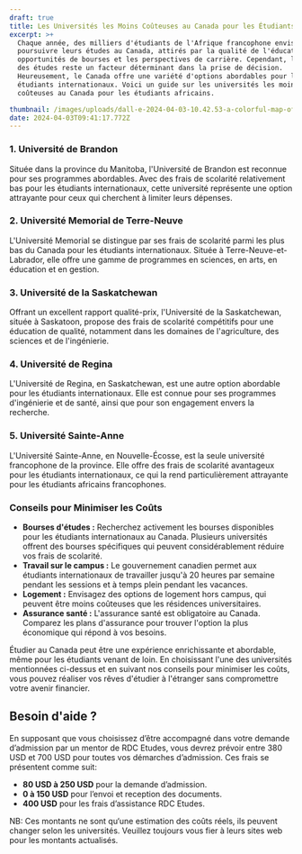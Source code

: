 ```yaml
---
draft: true
title: Les Universités les Moins Coûteuses au Canada pour les Étudiants Africains.
excerpt: >+
  Chaque année, des milliers d'étudiants de l'Afrique francophone envisagent de
  poursuivre leurs études au Canada, attirés par la qualité de l'éducation, les
  opportunités de bourses et les perspectives de carrière. Cependant, le coût
  des études reste un facteur déterminant dans la prise de décision.
  Heureusement, le Canada offre une variété d'options abordables pour les
  étudiants internationaux. Voici un guide sur les universités les moins
  coûteuses au Canada pour les étudiants africains.

thumbnail: /images/uploads/dall-e-2024-04-03-10.42.53-a-colorful-map-of-canada-highlighting-in-different-vibrant-colors-the-provinces-of-manitoba-newfoundland-and-labrador-saskatchewan-and-nova-scotia.jpg
date: 2024-04-03T09:41:17.772Z
---
```

### 1. Université de Brandon

Située dans la province du Manitoba, l'Université de Brandon est reconnue pour ses programmes abordables. Avec des frais de scolarité relativement bas pour les étudiants internationaux, cette université représente une option attrayante pour ceux qui cherchent à limiter leurs dépenses.

### 2. Université Memorial de Terre-Neuve

L'Université Memorial se distingue par ses frais de scolarité parmi les plus bas du Canada pour les étudiants internationaux. Située à Terre-Neuve-et-Labrador, elle offre une gamme de programmes en sciences, en arts, en éducation et en gestion.

### 3. Université de la Saskatchewan

Offrant un excellent rapport qualité-prix, l'Université de la Saskatchewan, située à Saskatoon, propose des frais de scolarité compétitifs pour une éducation de qualité, notamment dans les domaines de l'agriculture, des sciences et de l'ingénierie.

### 4. Université de Regina

L'Université de Regina, en Saskatchewan, est une autre option abordable pour les étudiants internationaux. Elle est connue pour ses programmes d'ingénierie et de santé, ainsi que pour son engagement envers la recherche.

### 5. Université Sainte-Anne

L'Université Sainte-Anne, en Nouvelle-Écosse, est la seule université francophone de la province. Elle offre des frais de scolarité avantageux pour les étudiants internationaux, ce qui la rend particulièrement attrayante pour les étudiants africains francophones.

### Conseils pour Minimiser les Coûts

* **Bourses d'études :** Recherchez activement les bourses disponibles pour les étudiants internationaux au Canada. Plusieurs universités offrent des bourses spécifiques qui peuvent considérablement réduire vos frais de scolarité.
* **Travail sur le campus :** Le gouvernement canadien permet aux étudiants internationaux de travailler jusqu'à 20 heures par semaine pendant les sessions et à temps plein pendant les vacances.
* **Logement :** Envisagez des options de logement hors campus, qui peuvent être moins coûteuses que les résidences universitaires.
* **Assurance santé :** L'assurance santé est obligatoire au Canada. Comparez les plans d'assurance pour trouver l'option la plus économique qui répond à vos besoins.

Étudier au Canada peut être une expérience enrichissante et abordable, même pour les étudiants venant de loin. En choisissant l'une des universités mentionnées ci-dessus et en suivant nos conseils pour minimiser les coûts, vous pouvez réaliser vos rêves d'étudier à l'étranger sans compromettre votre avenir financier.

## B﻿esoin d'aide ?

En supposant que vous choisissez d’être accompagné dans votre demande d’admission par un mentor de RDC Etudes, vous devrez prévoir entre 380 USD et 700 USD pour toutes vos démarches d’admission. Ces frais se présentent comme suit:

* **80 USD à 250 USD** pour la demande d’admission.
* **0 à 150 USD** pour l’envoi et reception des documents.
* **400 USD** pour les frais d’assistance RDC Etudes.


NB: Ces montants ne sont qu‘une estimation des coûts réels, ils peuvent changer selon les universités. Veuillez toujours vous fier à leurs sites web pour les montants actualisés.